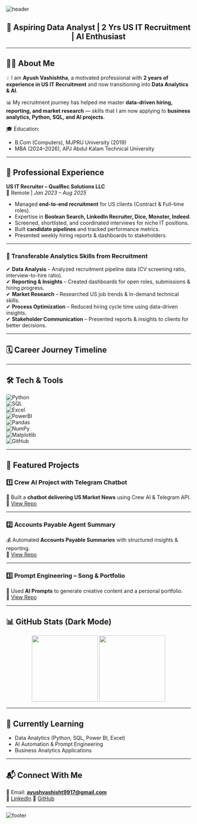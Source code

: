 ![header](https://capsule-render.vercel.app/api?type=waving&color=0:0f2027,100:2c5364&height=200&section=header&text=Ayush%20Vashishtha&fontSize=40&fontColor=ffffff&animation=fadeIn&fontAlignY=35)

<h2 align="center">🚀 Aspiring Data Analyst | 2 Yrs US IT Recruitment | AI Enthusiast</h2>

---

## 👨‍💼 About Me  

💡 I am **Ayush Vashishtha**, a motivated professional with **2 years of experience in US IT Recruitment** and now transitioning into **Data Analytics & AI**.  

📊 My recruitment journey has helped me master **data-driven hiring, reporting, and market research** — skills that I am now applying to **business analytics, Python, SQL, and AI projects**.  

🎓 Education:  
- B.Com (Computers), MJPRU University (2019)  
- MBA (2024–2026), APJ Abdul Kalam Technical University  

---

## 💼 Professional Experience  

**US IT Recruiter – QualRec Solutions LLC**  
📍 Remote | *Jan 2023 – Aug 2025*  

- Managed **end-to-end recruitment** for US clients (Contract & Full-time roles).  
- Expertise in **Boolean Search, LinkedIn Recruiter, Dice, Monster, Indeed**.  
- Screened, shortlisted, and coordinated interviews for niche IT positions.  
- Built **candidate pipelines** and tracked performance metrics.  
- Presented weekly hiring reports & dashboards to stakeholders.  

---

### 🔄 Transferable Analytics Skills from Recruitment  
✔ **Data Analysis** – Analyzed recruitment pipeline data (CV screening ratio, interview-to-hire ratio).  
✔ **Reporting & Insights** – Created dashboards for open roles, submissions & hiring progress.  
✔ **Market Research** – Researched US job trends & in-demand technical skills.  
✔ **Process Optimization** – Reduced hiring cycle time using data-driven insights.  
✔ **Stakeholder Communication** – Presented reports & insights to clients for better decisions.  

---

## 🗓️ Career Journey Timeline  


---

## 🛠️ Tech & Tools  

![Python](https://img.shields.io/badge/Python-3776AB?style=for-the-badge&logo=python&logoColor=white)  
![SQL](https://img.shields.io/badge/SQL-336791?style=for-the-badge&logo=postgresql&logoColor=white)  
![Excel](https://img.shields.io/badge/Excel-217346?style=for-the-badge&logo=microsoft-excel&logoColor=white)  
![PowerBI](https://img.shields.io/badge/PowerBI-F2C811?style=for-the-badge&logo=powerbi&logoColor=black)  
![Pandas](https://img.shields.io/badge/Pandas-150458?style=for-the-badge&logo=pandas&logoColor=white)  
![NumPy](https://img.shields.io/badge/Numpy-013243?style=for-the-badge&logo=numpy&logoColor=white)  
![Matplotlib](https://img.shields.io/badge/Matplotlib-003B57?style=for-the-badge&logo=plotly&logoColor=white)  
![GitHub](https://img.shields.io/badge/GitHub-100000?style=for-the-badge&logo=github&logoColor=white)  

---

## 📂 Featured Projects  

### 1️⃣ Crew AI Project with Telegram Chatbot  
🤖 Built a **chatbot delivering US Market News** using Crew AI & Telegram API.  
🔗 [View Repo](https://github.com/yush9917/crew-ai-telegram)  

---

### 2️⃣ Accounts Payable Agent Summary  
💰 Automated **Accounts Payable Summaries** with structured insights & reporting.  
🔗 [View Repo](https://github.com/yush9917/accounts-payable-summary)  

---

### 3️⃣ Prompt Engineering – Song & Portfolio  
🎵 Used **AI Prompts** to generate creative content and a personal portfolio.  
🔗 [View Repo](https://github.com/yush9917/prompt-song-portfolio)  

---

## 📊 GitHub Stats (Dark Mode)  

<p align="center">
  <img src="https://github-readme-stats.vercel.app/api?username=yush9917&show_icons=true&theme=tokyonight&hide_border=true" height="180"/>
  <img src="https://github-readme-stats.vercel.app/api/top-langs/?username=yush9917&layout=compact&theme=tokyonight&hide_border=true" height="180"/>
</p>

---

## 🌱 Currently Learning  
- Data Analytics (Python, SQL, Power BI, Excel)  
- AI Automation & Prompt Engineering  
- Business Analytics Applications  

---

## 📬 Connect With Me  

📧 Email: **ayushvashisht9917@gmail.com**  
💼 [LinkedIn]([https://linkedin.com/in/your-link](https://www.linkedin.com/in/ayush-vashishta-0649a9204/))  
🐙 [GitHub](https://github.com/yush9917)  

---

![footer](https://capsule-render.vercel.app/api?type=waving&color=0:2c5364,100:0f2027&height=100&section=footer)
